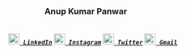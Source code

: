 <h3 align="center">Anup Kumar Panwar</h3>
<h5 align="center">
  <code>
    <a href="https://www.linkedin.com/in/anupkumarpanwar/" title="LinkedIn Profile"><img width="22" src="https://github.com/anupkumarpanwar/anupkumarpanwar/blob/master/images/linkedin.svg"> LinkedIn</a></code>
  <code><a href="https://www.instagram.com/anupkumarpanwar/" title="Instagram Profile"><img width="22" src="https://github.com/anupkumarpanwar/anupkumarpanwar/blob/master/images/instagram.svg"> Instagram</a></code>
    <code><a href="https://www.twitter.com/anupkumarpanwar" title="Twitter Profile"><img width="22" src="https://github.com/anupkumarpanwar/anupkumarpanwar/blob/master/images/twitter.png"> Twitter</a></code>
    <code><a href="mailto:1anuppanwar@gmail.com" title="Send Email"><img width="22" src="https://github.com/anupkumarpanwar/anupkumarpanwar/blob/master/images/gmail.png"> Gmail</a></code>
</h5>
<br>
